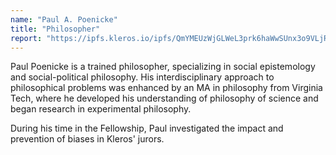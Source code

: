 ```yaml
---
name: "Paul A. Poenicke"
title: "Philosopher"
report: "https://ipfs.kleros.io/ipfs/QmYMEUzWjGLWeL3prk6haWwSUnx3o9VLjRnTpyNYvdGjN2/Infelicitous_Coordination-Paul_A._Poenicke.pdf"
---
```


Paul Poenicke is a trained philosopher, specializing in social epistemology and social-political philosophy. His interdisciplinary approach to philosophical problems was enhanced by an MA in philosophy from Virginia Tech, where he developed his understanding of philosophy of science and began research in experimental philosophy.

During his time in the Fellowship, Paul investigated the impact and prevention of biases in Kleros' jurors.
